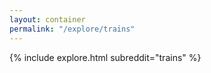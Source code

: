 ```yaml
---
layout: container
permalink: "/explore/trains"
---
```


<link rel="stylesheet" type="text/css" href="/static/css/explore.css">
{% include explore.html subreddit="trains" %}
